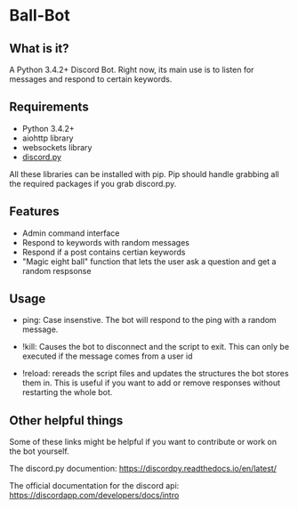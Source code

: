 # Ball-Bot
## What is it?
A Python 3.4.2+ Discord Bot. Right now, its main use is to listen for messages and respond to certain keywords.

## Requirements
* Python 3.4.2+
* aiohttp library
* websockets library
* [discord.py](https://github.com/Rapptz/discord.py)

All these libraries can be installed with pip. Pip should handle grabbing all the required packages if you grab discord.py.

## Features
* Admin command interface
* Respond to keywords with random messages
* Respond if a post contains certian keywords
* "Magic eight ball" function that lets the user ask a question and get a random respsonse

## Usage
* ping:
Case insenstive. The bot will respond to the ping with a random message.

* !kill:
Causes the bot to disconnect and the script to exit. This can only be executed if the message comes from a user id

* !reload: 
rereads the script files and updates the structures the bot stores them in. This is useful if you want to add or remove responses without restarting the whole bot.

## Other helpful things
Some of these links might be helpful if you want to contribute or work on the bot yourself.

The discord.py documention: https://discordpy.readthedocs.io/en/latest/

The official documentation for the discord api: https://discordapp.com/developers/docs/intro
